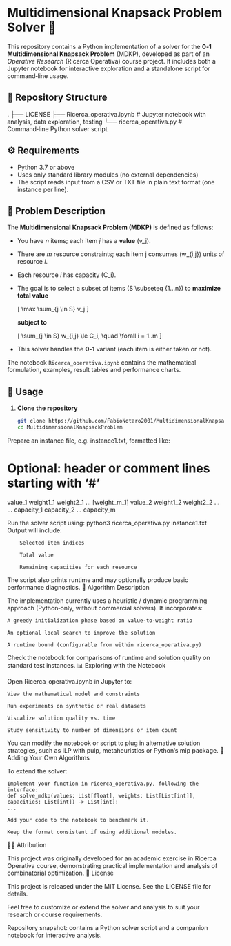 # Multidimensional Knapsack Problem Solver 🧠

This repository contains a Python implementation of a solver for the **0‑1 Multidimensional Knapsack Problem** (MDKP), developed as part of an *Operative Research* (Ricerca Operativa) course project. It includes both a Jupyter notebook for interactive exploration and a standalone script for command‑line usage.

## 📁 Repository Structure


.
├── LICENSE
├── Ricerca_operativa.ipynb # Jupyter notebook with analysis, data exploration, testing
└── ricerca_operativa.py # Command‑line Python solver script

## ⚙️ Requirements

- Python 3.7 or above  
- Uses only standard library modules (no external dependencies)  
- The script reads input from a CSV or TXT file in plain text format (one instance per line).

## 🧩 Problem Description

The **Multidimensional Knapsack Problem (MDKP)** is defined as follows:

- You have *n* items; each item *j* has a **value** \(v_j\).
- There are *m* resource constraints; each item j consumes \(w_{i,j}\) units of resource *i*.
- Each resource *i* has capacity \(C_i\).
- The goal is to select a subset of items \(S \subseteq \{1…n\}\) to **maximize total value**
  
  \[
    \max \sum_{j \in S} v_j
  \]
  
  **subject to**
  
  \[
    \sum_{j \in S} w_{i,j} \le C_i, \quad \forall i = 1..m
  \]
  
- This solver handles the **0‑1** variant (each item is either taken or not).

The notebook `Ricerca_operativa.ipynb` contains the mathematical formulation, examples, result tables and performance charts.

## 🚀 Usage

1. **Clone the repository**  
   ```bash
   git clone https://github.com/FabioNotaro2001/MultidimensionalKnapsackProblem.git
   cd MultidimensionalKnapsackProblem

Prepare an instance file, e.g. instance1.txt, formatted like:
# Optional: header or comment lines starting with ‘#’
value_1 weight1_1 weight2_1 ... [weight_m_1]
value_2 weight1_2 weight2_2 ...
…
capacity_1 capacity_2 … capacity_m

Run the solver script using:
python3 ricerca_operativa.py instance1.txt
    Output will include:

        Selected item indices

        Total value

        Remaining capacities for each resource

The script also prints runtime and may optionally produce basic performance diagnostics.
🧠 Algorithm Description

The implementation currently uses a heuristic / dynamic programming approach (Python‑only, without commercial solvers).
It incorporates:

    A greedy initialization phase based on value‑to‑weight ratio

    An optional local search to improve the solution

    A runtime bound (configurable from within ricerca_operativa.py)

Check the notebook for comparisons of runtime and solution quality on standard test instances.
📊 Exploring with the Notebook

Open Ricerca_operativa.ipynb in Jupyter to:

    View the mathematical model and constraints

    Run experiments on synthetic or real datasets

    Visualize solution quality vs. time

    Study sensitivity to number of dimensions or item count

You can modify the notebook or script to plug in alternative solution strategies, such as ILP with pulp, metaheuristics or Python‘s mip package.
🧪 Adding Your Own Algorithms

To extend the solver:

    Implement your function in ricerca_operativa.py, following the interface:
    def solve_mdkp(values: List[float], weights: List[List[int]], capacities: List[int]) -> List[int]:
    ...

    Add your code to the notebook to benchmark it.

    Keep the format consistent if using additional modules.

👨‍💼 Attribution

This project was originally developed for an academic exercise in Ricerca Operativa course, demonstrating practical implementation and analysis of combinatorial optimization.
📄 License

This project is released under the MIT License. See the LICENSE file for details.

Feel free to customize or extend the solver and analysis to suit your research or course requirements.

Repository snapshot: contains a Python solver script and a companion notebook for interactive analysis.
